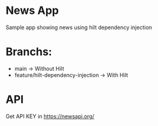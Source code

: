 # News App

Sample app showing news using hilt dependency injection 

# Branchs: 
- main -> Without Hilt 
- feature/hilt-dependency-injection -> With Hilt

# API

Get API KEY in https://newsapi.org/
